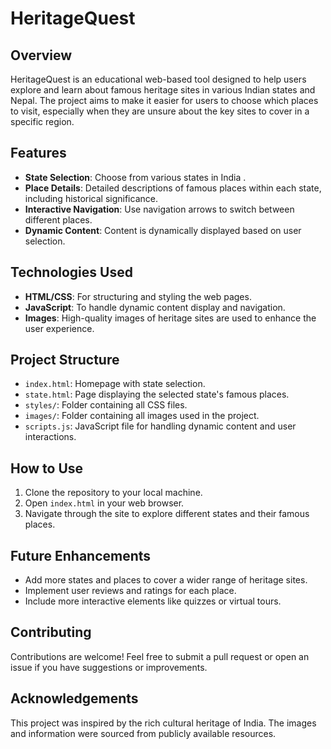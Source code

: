 # HeritageQuest

## Overview
HeritageQuest is an educational web-based tool designed to help users explore and learn about famous heritage sites in various Indian states and Nepal. The project aims to make it easier for users to choose which places to visit, especially when they are unsure about the key sites to cover in a specific region.

## Features
- **State Selection**: Choose from various states in India .
- **Place Details**: Detailed descriptions of famous places within each state, including historical significance.
- **Interactive Navigation**: Use navigation arrows to switch between different places.
- **Dynamic Content**: Content is dynamically displayed based on user selection.

## Technologies Used
- **HTML/CSS**: For structuring and styling the web pages.
- **JavaScript**: To handle dynamic content display and navigation.
- **Images**: High-quality images of heritage sites are used to enhance the user experience.

## Project Structure
- `index.html`: Homepage with state selection.
- `state.html`: Page displaying the selected state's famous places.
- `styles/`: Folder containing all CSS files.
- `images/`: Folder containing all images used in the project.
- `scripts.js`: JavaScript file for handling dynamic content and user interactions.

## How to Use
1. Clone the repository to your local machine.
2. Open `index.html` in your web browser.
3. Navigate through the site to explore different states and their famous places.

## Future Enhancements
- Add more states and places to cover a wider range of heritage sites.
- Implement user reviews and ratings for each place.
- Include more interactive elements like quizzes or virtual tours.

## Contributing
Contributions are welcome! Feel free to submit a pull request or open an issue if you have suggestions or improvements.

## Acknowledgements
This project was inspired by the rich cultural heritage of India. The images and information were sourced from publicly available resources.

